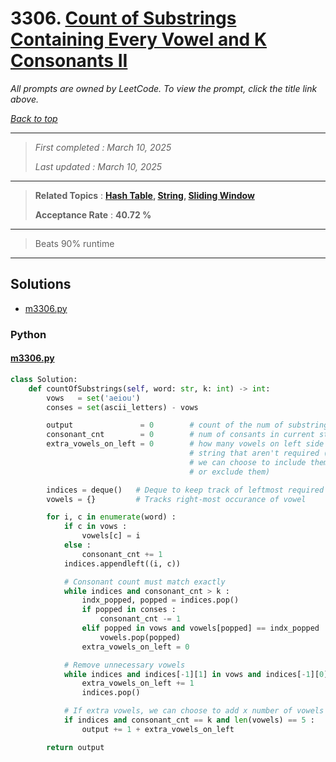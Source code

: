 # 3306. [Count of Substrings Containing Every Vowel and K Consonants II](<https://leetcode.com/problems/count-of-substrings-containing-every-vowel-and-k-consonants-ii>)

*All prompts are owned by LeetCode. To view the prompt, click the title link above.*

*[Back to top](<../README.md>)*

------

> *First completed : March 10, 2025*
>
> *Last updated : March 10, 2025*

------

> **Related Topics** : **[Hash Table](<by_topic/Hash Table.md>), [String](<by_topic/String.md>), [Sliding Window](<by_topic/Sliding Window.md>)**
>
> **Acceptance Rate** : **40.72 %**

------

> Beats 90% runtime
> 

------

## Solutions

- [m3306.py](<../my-submissions/m3306.py>)
### Python
#### [m3306.py](<../my-submissions/m3306.py>)
```Python
class Solution:
    def countOfSubstrings(self, word: str, k: int) -> int:
        vows   = set('aeiou')
        conses = set(ascii_letters) - vows

        output               = 0        # count of the num of substrings
        consonant_cnt        = 0        # num of consants in current str
        extra_vowels_on_left = 0        # how many vowels on left side of 
                                        # string that aren't required (i.e. 
                                        # we can choose to include them 
                                        # or exclude them)

        indices = deque()   # Deque to keep track of leftmost required char
        vowels = {}         # Tracks right-most occurance of vowel

        for i, c in enumerate(word) :
            if c in vows :
                vowels[c] = i
            else :
                consonant_cnt += 1
            indices.appendleft((i, c))

            # Consonant count must match exactly
            while indices and consonant_cnt > k :
                indx_popped, popped = indices.pop()
                if popped in conses :
                    consonant_cnt -= 1
                elif popped in vows and vowels[popped] == indx_popped :
                    vowels.pop(popped)
                extra_vowels_on_left = 0

            # Remove unnecessary vowels
            while indices and indices[-1][1] in vows and indices[-1][0] != vowels[indices[-1][1]] :
                extra_vowels_on_left += 1
                indices.pop()

            # If extra vowels, we can choose to add x number of vowels to create a new string
            if indices and consonant_cnt == k and len(vowels) == 5 :
                output += 1 + extra_vowels_on_left

        return output
```

